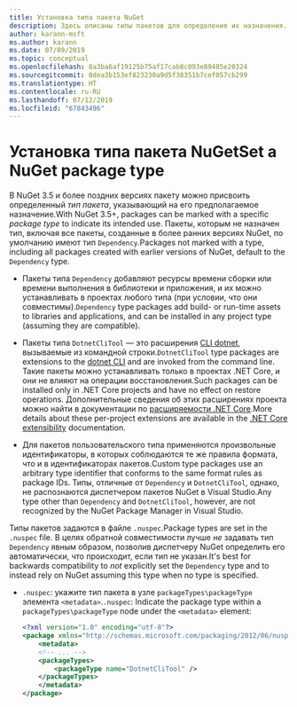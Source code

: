 ```yaml
---
title: Установка типа пакета NuGet
description: Здесь описаны типы пакетов для определения их назначения.
author: karann-msft
ms.author: karann
ms.date: 07/09/2019
ms.topic: conceptual
ms.openlocfilehash: 8a3ba6af19125b75af17cab8c093e89485e20324
ms.sourcegitcommit: 0dea3b153ef823230a9d5f38351b7cef057cb299
ms.translationtype: HT
ms.contentlocale: ru-RU
ms.lasthandoff: 07/12/2019
ms.locfileid: "67843496"
---
```

# <a name="set-a-nuget-package-type"></a><span data-ttu-id="40a0b-103">Установка типа пакета NuGet</span><span class="sxs-lookup"><span data-stu-id="40a0b-103">Set a NuGet package type</span></span>

<span data-ttu-id="40a0b-104">В NuGet 3.5 и более поздних версиях пакету можно присвоить определенный *тип пакета*, указывающий на его предполагаемое назначение.</span><span class="sxs-lookup"><span data-stu-id="40a0b-104">With NuGet 3.5+, packages can be marked with a specific *package type* to indicate its intended use.</span></span> <span data-ttu-id="40a0b-105">Пакеты, которым не назначен тип, включая все пакеты, созданные в более ранних версиях NuGet, по умолчанию имеют тип `Dependency`.</span><span class="sxs-lookup"><span data-stu-id="40a0b-105">Packages not marked with a type, including all packages created with earlier versions of NuGet, default to the `Dependency` type.</span></span>

- <span data-ttu-id="40a0b-106">Пакеты типа `Dependency` добавляют ресурсы времени сборки или времени выполнения в библиотеки и приложения, и их можно устанавливать в проектах любого типа (при условии, что они совместимы).</span><span class="sxs-lookup"><span data-stu-id="40a0b-106">`Dependency` type packages add build- or run-time assets to libraries and applications, and can be installed in any project type (assuming they are compatible).</span></span>

- <span data-ttu-id="40a0b-107">Пакеты типа `DotnetCliTool` — это расширения [CLI dotnet](/dotnet/articles/core/tools/index), вызываемые из командной строки.</span><span class="sxs-lookup"><span data-stu-id="40a0b-107">`DotnetCliTool` type packages are extensions to the [dotnet CLI](/dotnet/articles/core/tools/index) and are invoked from the command line.</span></span> <span data-ttu-id="40a0b-108">Такие пакеты можно устанавливать только в проектах .NET Core, и они не влияют на операции восстановления.</span><span class="sxs-lookup"><span data-stu-id="40a0b-108">Such packages can be installed only in .NET Core projects and have no effect on restore operations.</span></span> <span data-ttu-id="40a0b-109">Дополнительные сведения об этих расширениях проекта можно найти в документации по [расширяемости .NET Core](/dotnet/articles/core/tools/extensibility#per-project-based-extensibility).</span><span class="sxs-lookup"><span data-stu-id="40a0b-109">More details about these per-project extensions are available in the  [.NET Core extensibility](/dotnet/articles/core/tools/extensibility#per-project-based-extensibility) documentation.</span></span>

- <span data-ttu-id="40a0b-110">Для пакетов пользовательского типа применяются произвольные идентификаторы, в которых соблюдаются те же правила формата, что и в идентификаторах пакетов.</span><span class="sxs-lookup"><span data-stu-id="40a0b-110">Custom type packages use an arbitrary type identifier that conforms to the same format rules as package IDs.</span></span> <span data-ttu-id="40a0b-111">Типы, отличные от `Dependency` и `DotnetCliTool`, однако, не распознаются диспетчером пакетов NuGet в Visual Studio.</span><span class="sxs-lookup"><span data-stu-id="40a0b-111">Any type other than `Dependency` and `DotnetCliTool`, however, are not recognized by the NuGet Package Manager in Visual Studio.</span></span>

<span data-ttu-id="40a0b-112">Типы пакетов задаются в файле `.nuspec`.</span><span class="sxs-lookup"><span data-stu-id="40a0b-112">Package types are set in the `.nuspec` file.</span></span> <span data-ttu-id="40a0b-113">В целях обратной совместимости лучше *не* задавать тип `Dependency` явным образом, позволив диспетчеру NuGet определить его автоматически, что происходит, если тип не указан.</span><span class="sxs-lookup"><span data-stu-id="40a0b-113">It's best for backwards compatibility to *not* explicitly set the `Dependency` type and to instead rely on NuGet assuming this type when no type is specified.</span></span>

- <span data-ttu-id="40a0b-114">`.nuspec`: укажите тип пакета в узле `packageTypes\packageType` элемента `<metadata>`.</span><span class="sxs-lookup"><span data-stu-id="40a0b-114">`.nuspec`: Indicate the package type within a `packageTypes\packageType` node under the `<metadata>` element:</span></span>

    ```xml
    <?xml version="1.0" encoding="utf-8"?>
    <package xmlns="http://schemas.microsoft.com/packaging/2012/06/nuspec.xsd">
        <metadata>
        <!-- ... -->
        <packageTypes>
            <packageType name="DotnetCliTool" />
        </packageTypes>
        </metadata>
    </package>
    ```
